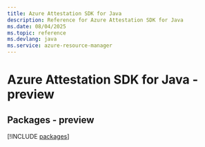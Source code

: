 ```yaml
---
title: Azure Attestation SDK for Java
description: Reference for Azure Attestation SDK for Java
ms.date: 08/04/2025
ms.topic: reference
ms.devlang: java
ms.service: azure-resource-manager
---
```

# Azure Attestation SDK for Java - preview
## Packages - preview
[!INCLUDE [packages](attestation-index.md)]